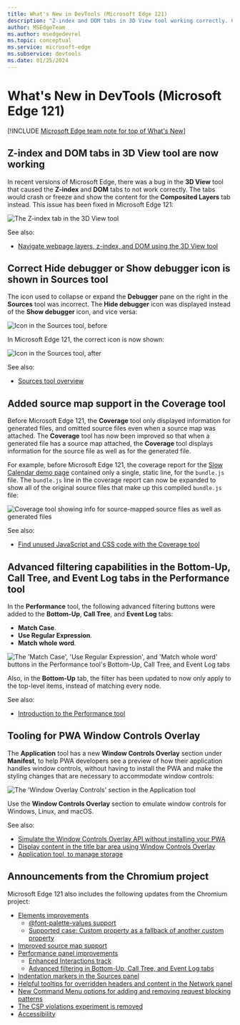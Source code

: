 ```yaml
---
title: What's New in DevTools (Microsoft Edge 121)
description: "Z-index and DOM tabs in 3D View tool working correctly. Correct Hide debugger or Show debugger icon in Sources tool. Source map support in Coverage tool. Advanced filtering in Bottom-Up, Call Tree, and Event Log tabs in Performance tool. Window Controls Overlay section for PWAs, in Application tool's Manifest section. And more."
author: MSEdgeTeam
ms.author: msedgedevrel
ms.topic: conceptual
ms.service: microsoft-edge
ms.subservice: devtools
ms.date: 01/25/2024
---
```

# What's New in DevTools (Microsoft Edge 121)

[!INCLUDE [Microsoft Edge team note for top of What's New](../../includes/edge-whats-new-note.md)]


<!-- ------------------------------ 
todo video
#### Video: What's new in DevTools 115-125

[![Thumbnail image for video "What's new in DevTools 115-125"](./devtools-121-images/devtools-whatsnew-115-125.png)]
-->


<!-- ====================================================================== -->
## Z-index and DOM tabs in 3D View tool are now working

<!-- Subtitle: In recent versions of Microsoft Edge, the Z-index and DOM tabs weren't working. In Microsoft Edge 121, this issue has been resolved. -->

In recent versions of Microsoft Edge, there was a bug in the **3D View** tool that caused the **Z-index** and **DOM** tabs to not work correctly.  The tabs would crash or freeze and show the content for the **Composited Layers** tab instead.  This issue has been fixed in Microsoft Edge 121:

![The Z-index tab in the 3D View tool](./devtools-121-images/z-index-tab.png)

See also:
* [Navigate webpage layers, z-index, and DOM using the 3D View tool](../../../3d-view/index.md)


<!-- ====================================================================== -->
## Correct Hide debugger or Show debugger icon is shown in Sources tool

<!-- Subtitle: In previous versions of Microsoft Edge, the Hide debugger icon was displayed instead of the Show debugger icon and vice versa in the Sources tool. In Microsoft Edge 121, this issue has been resolved. -->

The icon used to collapse or expand the **Debugger** pane on the right in the **Sources** tool was incorrect.  The **Hide debugger** icon was displayed instead of the **Show debugger** icon, and vice versa:

![Icon in the Sources tool, before](./devtools-121-images/open-close-button-sources-before.png)

In Microsoft Edge 121, the correct icon is now shown:

![Icon in the Sources tool, after](./devtools-121-images/open-close-button-sources-after.png)

See also:
* [Sources tool overview](../../../sources/index.md)


<!-- ====================================================================== -->
## Added source map support in the Coverage tool

<!-- Subtitle: Quickly identify and eliminate unused code with the improved source map support in the Coverage tool. -->

Before Microsoft Edge 121, the **Coverage** tool only displayed information for generated files, and omitted source files even when a source map was attached.  The **Coverage** tool has now been improved so that when a generated file has a source map attached, the **Coverage** tool displays information for the source file as well as for the generated file.

For example, before Microsoft Edge 121, the coverage report for the [Slow Calendar demo page](https://microsoftedge.github.io/Demos/slow-calendar/public/) contained only a single, static line, for the `bundle.js` file.  The `bundle.js` line in the coverage report can now be expanded to show all of the original source files that make up this compiled `bundle.js` file:

![Coverage tool showing info for source-mapped source files as well as generated files](./devtools-121-images/coverage-tool.png)

See also:
* [Find unused JavaScript and CSS code with the Coverage tool](../../../coverage/index.md)


<!-- ====================================================================== -->
## Advanced filtering capabilities in the Bottom-Up, Call Tree, and Event Log tabs in the Performance tool

<!-- Subtitle: Use advanced filters (Match Case, Use Regular Expression, and Match whole word) in the Performance tool's Bottom-Up, Call Tree, and Event Log tabs, to give more focused results. -->

In the **Performance** tool, the following advanced filtering buttons were added to the **Bottom-Up**, **Call Tree**, and **Event Log** tabs:
* **Match Case**.
* **Use Regular Expression**.
* **Match whole word**.

![The 'Match Case', 'Use Regular Expression', and 'Match whole word' buttons in the Performance tool's Bottom-Up, Call Tree, and Event Log tabs](./devtools-121-images/advanced-filters.png)

Also, in the **Bottom-Up** tab, the filter has been updated to now only apply to the top-level items, instead of matching every node.

See also:
* [Introduction to the Performance tool](../../../evaluate-performance/index.md)


<!-- ====================================================================== -->
## Tooling for PWA Window Controls Overlay

<!-- Subtitle: Easily view window controls for your PWA without having to install it multiple times. -->

The **Application** tool has a new **Window Controls Overlay** section under **Manifest**, to help PWA developers see a preview of how their application handles window controls, without having to install the PWA and make the styling changes that are necessary to accommodate window controls:

![The 'Window Overlay Controls' section in the Application tool](./devtools-121-images/PWA-window-controls.png)

Use the **Window Controls Overlay** section to emulate window controls for Windows, Linux, and macOS.

See also:
* [Simulate the Window Controls Overlay API without installing your PWA](../../../progressive-web-apps/simulate-window-controls-overlay.md)
* [Display content in the title bar area using Window Controls Overlay](../../../../progressive-web-apps-chromium/how-to/window-controls-overlay.md)
* [Application tool, to manage storage](../../../storage/application-tool.md)


<!-- ====================================================================== -->
## Announcements from the Chromium project

Microsoft Edge 121 also includes the following updates from the Chromium project:

* [Elements improvements](https://developer.chrome.com/blog/new-in-devtools-121#elements)
   * [@font-palette-values support](https://developer.chrome.com/blog/new-in-devtools-121#font-palette)
   * [Supported case: Custom property as a fallback of another custom property](https://developer.chrome.com/blog/new-in-devtools-121#custom-fallback)
* [Improved source map support](https://developer.chrome.com/blog/new-in-devtools-121#variables)
* [Performance panel improvements](https://developer.chrome.com/blog/new-in-devtools-121#perf)
   * [Enhanced Interactions track](https://developer.chrome.com/blog/new-in-devtools-121#interactions)
   * [Advanced filtering in Bottom-Up, Call Tree, and Event Log tabs](https://developer.chrome.com/blog/new-in-devtools-121#filters)
* [Indentation markers in the Sources panel](https://developer.chrome.com/blog/new-in-devtools-121#sources)
* [Helpful tooltips for overridden headers and content in the Network panel](https://developer.chrome.com/blog/new-in-devtools-121#overrides)
* [New Command Menu options for adding and removing request blocking patterns](https://developer.chrome.com/blog/new-in-devtools-121#command-menu)
* [The CSP violations experiment is removed](https://developer.chrome.com/blog/new-in-devtools-121#csp-violations)
* [Accessibility](https://developer.chrome.com/blog/new-in-devtools-121#accessibility)


<!-- ====================================================================== -->
<!-- uncomment if content is copied from developer.chrome.com to this page -->

<!-- > [!NOTE]
> Portions of this page are modifications based on work created and [shared by Google](https://developers.google.com/terms/site-policies) and used according to terms described in the [Creative Commons Attribution 4.0 International License](https://creativecommons.org/licenses/by/4.0).
> The original page for announcements from the Chromium project is [What's New in DevTools (Chrome 121)](https://developer.chrome.com/blog/new-in-devtools-121) and is authored by [Sofia Emelianova](https://developers.google.com/web/resources/contributors) (Senior Technical Writer working on Chrome DevTools at Google). -->


<!-- ====================================================================== -->
<!-- uncomment if content is copied from developer.chrome.com to this page -->

<!-- [![Creative Commons License](../../../../media/cc-logo/88x31.png)](https://creativecommons.org/licenses/by/4.0)
This work is licensed under a [Creative Commons Attribution 4.0 International License](https://creativecommons.org/licenses/by/4.0). -->
